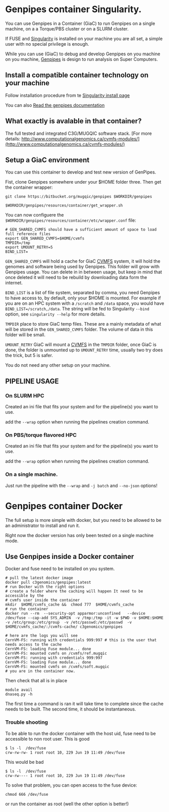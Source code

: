 # Genpipes container Singularity.

You can use Genpipes in a Container (GiaC) to run Genpipes on a single machine, on a a Torque/PBS cluster or on a SLURM cluster.

If FUSE and [Singularity](https://singularity.lbl.gov/index.html) is installed on your machine you are all set, a simple user with no special privilege is enough.

While you can use (GiaC) to debug and develop Genpipes on you machine on you machine, [Genpipes](https://bitbucket.org/mugqic/genpipes/src/master/README.md) is design to run analysis on Super Computers.  


## Install a compatible container technology on your machine
Follow installation procedure from te  [Singularity install page](https://sylabs.io/guides/3.5/admin-guide/installation.html)


You can also [Read the genpipes documentation](https://bitbucket.org/mugqic/genpipes)

## What exactly is avalable in that container?

The full tested and integrated C3G/MUGQIC software stack.
[For more details: http://www.computationalgenomics.ca/cvmfs-modules/](http://www.computationalgenomics.ca/cvmfs-modules/)


## Setup a GiaC environment

You can use this container to develop and test new version of GenPipes.

Fist, clone Genpipes somewhere under your $HOME folder three. Then get the container wrapper:

```
git clone https://bitbucket.org/mugqic/genpipes $WORKDIR/genpipes

$WORKDIR/genpipes/resources/container/get_wrapper.sh

```

You can now configuere the `$WORKDIR/genpipes/resources/container/etc/wrapper.conf` file:

```
# GEN_SHARED_CVMFS should have a sufficient amount of space to load full reference files
export GEN_SHARED_CVMFS=$HOME/cvmfs
TMPDIR=/tmp
export UMOUNT_RETRY=5
BIND_LIST=
```

`GEN_SHARED_CVMFS` will hold a cache for GiaC [CVMFS](https://cernvm.cern.ch/portal/filesystem) system, it will hold the genomes and software being used by Genpipes. This folder will grow with Genpipes usage. You can delete in in between usage, but keep in mind that once deleted it will need to be rebuild by downloading data form the internet.

`BIND_LIST` is a list of file system, separated by comma, you need Genpipes to have access to, by default, only your $HOME is mounted. For example if you are on an HPC system with a `/scratch` and `/data` space, you would have `BIND_LIST=/scratch,/data`. The string will be fed to Singularity `--bind` option, see `singularity --help` for more details.

`TMPDIR` place to store GiaC temp files. These are a mainly metadata of what will be stored in the `GEN_SHARED_CVMFS` folder. The volume of data in this folder will be small.

`UMOUNT_RETRY` GiaC will mount a [CVMFS](https://cernvm.cern.ch/portal/filesystem) in the `TMPDIR` folder, once GiaC is done, the folder is unmounted up to `UMOUNT_RETRY` time, usually two try does the trick, but 5 is safer.  


You do not need any other setup on your machine.

## PIPELINE USAGE

### On SLURM HPC

Created an ini file that fits your system and for the pipeline(s) you want to use.


add the `--wrap` option when running the pipelines creation command.

### On PBS/torque flavored HPC

Created an ini file that fits your system and for the pipeline(s) you want to use.

add the `--wrap` option when running the pipelines  creation command.


### On a single machine.

Just run the pipeline with the `--wrap` and `-j batch` and `--no-json` options!

# Genpipes container Docker

The full setup is more simple with docker, but you need to be allowed to be
an administrator to install and run it.

Right now the docker version has only been tested on a single machine mode.


## Use Genpipes inside a Docker container
Docker and fuse need to be installed on you system.

```
# pull the latest docker image
docker pull c3genomics/genpipes:latest
# run Docker with the right options
# create a folder where the caching will happen It need to be accessible by the
# cvmfs user inside the container
mkdir  $HOME/cvmfs_cache &&  chmod 777  $HOME/cvmfs_cache
# run the container
docker run --rm  --security-opt apparmor:unconfined   --device /dev/fuse --cap-add SYS_ADMIN  -v /tmp:/tmp -it -w $PWD -v $HOME:$HOME -v /etc/group:/etc/group  -v /etc/passwd:/etc/passwd  -v $HOME/cvmfs_cache/:/cvmfs-cache/ c3genomics/genpipes
```
```
# here are the logs you will see
CernVM-FS: running with credentials 999:997 # this is the user that needs access to the cache
CernVM-FS: loading Fuse module... done
CernVM-FS: mounted cvmfs on /cvmfs/ref.mugqic
CernVM-FS: running with credentials 999:997
CernVM-FS: loading Fuse module... done
CernVM-FS: mounted cvmfs on /cvmfs/soft.mugqic
# you are in the container now.
```
Then check that all is in place
```
module avail
dnaseq.py -h
```
The first time a command is ran it will take time to complete since the cache
needs to be built. The second time, it should be instantaneous.

### Trouble shooting
To be able to run the docker container with the host uid, fuse need to be
accessible to non root user.
This is good
```
$ ls -l  /dev/fuse
crw-rw-rw- 1 root root 10, 229 Jun 19 11:49 /dev/fuse
```
This would be bad
```
$ ls -l  /dev/fuse
crw-rw---- 1 root root 10, 229 Jun 19 11:49 /dev/fuse
```
To solve that problem, you can open access to the fuse device:

```
chmod 666 /dev/fuse
```
or run the container as root (well the other option is better!)
